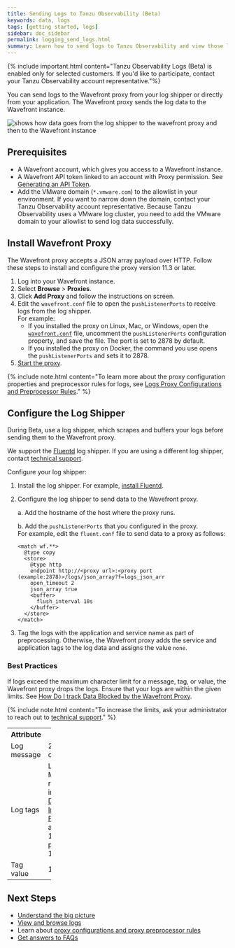 ```yaml
---
title: Sending Logs to Tanzu Observability (Beta)
keywords: data, logs
tags: [getting started, logs]
sidebar: doc_sidebar
permalink: logging_send_logs.html
summary: Learn how to send logs to Tanzu Observability and view those logs.
---
```


{% include important.html content="Tanzu Observability Logs (Beta) is enabled only for selected customers. If you'd like to participate, contact your Tanzu Observability account representative."%}

You can send logs to the Wavefront proxy from your log shipper or directly from your application. The Wavefront proxy sends the log data to the Wavefront instance.

![shows how data goes from the log shipper to the wavefront proxy and then to the Wavefront instance](images/logging_send_logs.png)

## Prerequisites

* A Wavefront account, which gives you access to a Wavefront instance.
  <!--If you don’t have a cluster, [sign up for a free trial](https://tanzu.vmware.com/observability-trial).-->
* A Wavefront API token linked to an account with Proxy permission. See [Generating an API Token](wavefront_api.html#generating-an-api-token).
* Add the VMware domain (`*.vmware.com`) to the allowlist in your environment. If you want to narrow down the domain, contact your Tanzu Observability account representative.
  Because Tanzu Observability uses a VMware log cluster, you need to add the VMware domain to your allowlist to send log data successfully.

## Install Wavefront Proxy

The Wavefront proxy accepts a JSON array payload over HTTP. Follow these steps to install and configure the proxy version 11.3 or later.
1. Log into your Wavefront instance.
1. Select **Browse** > **Proxies**.
1. Click **Add Proxy** and follow the instructions on screen.
1. Edit the `wavefront.conf` file to open the `pushListenerPorts` to receive logs from the log shipper.
    <br/>For example:
    * If you installed the proxy on Linux, Mac, or Windows, open the [`wavefront.conf`](proxies_configuring.html#proxy-file-paths) file, uncomment the `pushListenerPorts` configuration property, and save the file. The port is set to 2878 by default.
    * If you installed the proxy on Docker, the command you use opens the `pushListenerPorts` and sets it to 2878.
1. [Start the proxy](proxies_installing.html#start-and-stop-a-proxy).

{% include note.html content="To learn more about the proxy configuration properties and preprocessor rules for logs, see [Logs Proxy Configurations and Preprocessor Rules](logging_proxy_configurations.html)." %}

<!--
### Proxy Recommendations for Logs

When sending logs to the proxy we recommend the following:

* A standalone proxy cluster that only receives logs payloads.
* 2 CPUs
* 4 GB memory
* 2 instances of the proxy working behind a load balancer
* Add the following configurations:
    Example:
    ```
      - name: JAVA_HEAP_USAGE
        value: 2G

      - name: JVM_USE_CONTAINER_OPTS
        value: "false"
    ```

-->

## Configure the Log Shipper

During Beta, use a log shipper, which scrapes and buffers your logs before sending them to the Wavefront proxy.

We support the [Fluentd](https://docs.fluentd.org/) log shipper. If you are using a different log shipper, contact [technical support](https://docs.wavefront.com/wavefront_support_feedback.html#support).


Configure your log shipper:
  1. Install the log shipper. For example, [install Fluentd](https://docs.fluentd.org/installation).

  1. Configure the log shipper to send data to the Wavefront proxy.

     a. Add the hostname of the host where the proxy runs.

     b. Add the `pushListenerPorts` that you configured in the proxy.
     <br/>For example, edit the `fluent.conf` file to send data to a proxy as follows:
      ```
      <match wf.**>
        @type copy
        <store>
          @type http
          endpoint http://<proxy url>:<proxy port (example:2878)>/logs/json_array?f=logs_json_arr
          open_timeout 2
          json_array true
          <buffer>
            flush_interval 10s
          </buffer>
        </store>
      </match>
      ```
  1. Tag the logs with the application and service name as part of preprocessing. Otherwise, the Wavefront proxy adds the service and application tags to the log data and assigns the value `none`.

### Best Practices

If logs exceed the maximum character limit for a message, tag, or value, the Wavefront proxy drops the logs. Ensure that your logs are within the given limits. See [How Do I track Data Blocked by the Wavefront Proxy](logging_faq.html#how-do-i-track-data-blocked-by-the-wavefront-proxy).

{% include note.html content="To increase the limits, ask your administrator to reach out to [technical support](https://docs.wavefront.com/wavefront_support_feedback.html#support)." %}

<table style="width: 100;">
  <tr>
    <th width="20%">
      Attribute
    </th>
    <th width="80%">
      Default Limit
    </th>
  </tr>
  <tr>
    <td>
      Log message
    </td>
    <td>
      20,000 characters
    </td>
  </tr>
  <tr>
    <td>
      Log tags
    </td>
    <td>
      Low cardinality. Many of the recommendations in <a href="optimize_data_shape.html">Optimizing Data Shape to Improve Performance</a> apply.<br/>
      128 characters per tag.<br/>
      100 tags per log.
    </td>
  </tr>
  <tr>
    <td>
      Tag value
    </td>
    <td>
      128 characters
    </td>
  </tr>
</table>

<!--- Repeat from logging_overview. There are links below already. I recommend we cut this.
## Map the Traces and Metrics to Logs

To get the unified observability experience and drill down from traces to logs and metrics in dashboards or charts to logs, you need to update your settings so that your traces and metrics map to the logs sent from your application. Contact [technical support](wavefront_support_feedback.html#support) to update the settings.

## View Logs

When the data is in Tanzu Observability, you can use the Log Browser to filter and search logs, and drill into logs from charts, alerts, Application Map page, and the Traces Browser. See [View Logs and Troubleshoot](logging_overview.html#view-logs-and-troubleshoot).
--->

## Next Steps

* [Understand the big picture](logging_overview.html)
* [View and browse logs](logging_log_browser.html)
* Learn about [proxy configurations and proxy preprocessor rules](logging_proxy_configurations.html)
* [Get answers to FAQs](logging_faq.html)

<!---
[Try out the demo app tutorial on GitHub](https://github.com/wavefrontHQ/demo-app) to send logs to Tanzu Observability.
--->
